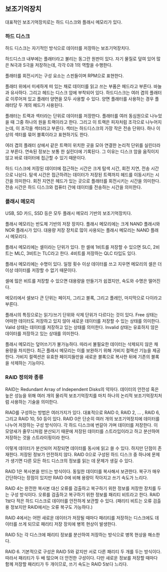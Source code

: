 ## 보조기억장치

대표적인 보조기억장치로는 하드 디스크와 플래시 메모리가 있다.

### 하드 디스크

하드 디스크는 자기적인 방식으로 데이터를 저장하는 보조기억장치다.

하드디스크 내부에는 플래터라고 불리는 동그란 원판이 있다. 자기 물질로 덮여 있어 많은 N극과 S극을 저장하는데, 각각 0과 1의 역할을 수행한다.

플래터를 회전시키는 구성 요소는 스핀들이며 RPM으로 표현한다.

플래터 위에서 미세하게 떠 있는 채로 데이터를 읽고 쓰는 부품은 헤드라고 부른다. 바늘과 유사하다. 그리고 헤드는 디스크 암에 부착되어 있다. 하드디스크는 여러 겹의 플래터로 이루어져 있고 플래터 양면을 모두 사용할 수 있다. 양면 플래터를 사용하는 경우 플래터당 두 개의 헤드가 사용된다.

플래터는 트랙과 섹터라는 단위로 데이터를 저장한다. 플래터를 여러 동심원으로 나누었을 때 그중 하나의 원을 트랙이라고 한다. 그리고 이 트랙은 피자처럼 조각으로 나누어지는데, 이 조각을 섹터라고 부른다. 섹터는 하드디스크의 가장 작은 전송 단위다. 하나 이상의 섹터를 묶어 블록이라고 표현하기도 한다.

여러 겹의 플래터 상에서 같은 트랙이 위치한 곳을 모아 연결한 논리적 단위를 실린더라고 부른다. 연속된 정보는 보통 한 실린더에 기록된다. 그 이유는 디스크 암을 움직이지 않고 바로 데이터에 접근할 수 있기 때문이다.

하드 디스크에 저장된 데이터에 접근하는 시간은 크게 탐색 시간, 회전 지연, 전송 시간으로 나뉜다. 탐색 시간은 접근하려는 데이터가 저장된 트랙까지 헤드를 이동시키는 시간을 의미한다. 회전 지연은 헤드가 있는 곳으로 플래터를 회전시키는 시간을 의미한다. 전송 시간은 하드 디스크와 컴퓨터 간에 데이터를 전송하는 시간을 의미한다.

### 플래시 메모리

USB, SD 카드, SSD 등은 모두 플래시 메모리 기반의 보조기억장치다.

플래시 메모리는 반도체 기반의 저장 장치다. 플래시 메모리에는 크게 NAND 플래시와 NOR 플래시가 있다. 대용량 저장 장치로 많이 사용되는 플래시 메모리는 NAND 플래시 메모리다.

플래시 메모리에는 셀이라는 단위가 있다. 한 셀에 1비트를 저장할 수 있으면 SLC, 2비트는 MLC, 3비트는 TLC라고 한다. 4비트를 저장하는 QLC 타입도 있다.

플래시 메모리에는 수명이 있다. 일정 횟수 이상 데이터를 쓰고 지우면 메모리의 셀은 더 이상 데이터를 저장할 수 없기 때문이다.

셀에 많은 비트를 저장할 수 있으면 대용량을 만들기가 쉽겠지만, 속도와 수명은 떨어진다.

메모리에서 셀보다 큰 단위는 페이지, 그리고 블록, 그리고 플레인, 마지막으로 다이라고 부른다.

플래시의 특징으로는 읽기/쓰기 단위와 삭제 단위가 다르다는 것이 있다.
Free 상태는 어떠한 데이터도 저장하고 있지 않아 새로운 데이터를 저장할 수 있는 상태를 의미한다.
Valid 상태는 데이터를 저장하고 있는 상태를 의미한다. Invalid 상태는 유효하지 않은 데이터를 저장하고 있는 상태를 의미한다.

플래시 메모리는 덮어쓰기가 불가능하다. 따라서 불필요한 데이터는 삭제되지 않은 채 용량을 차지한다. 최근 플래시 메모리는 이를 보완하기 위해 가비지 컬렉션 기능을 제공한다. 가비지 컬렉션은 유효한 페이지들만을 새로운 블록으로 복사한 뒤에 기존의 블록을 삭제하는 기능이다.

### RAID 정의와 종류

RAID는 Redundant Array of Independent Disks의 약자다. 데이터의 안전성 혹은 높은 성능을 위해 여러 개의 물리적 보조기억장치를 마치 하나의 논리적 보조기억장치처럼 사용하는 기술을 의미한다.

RIAD를 구성하는 방법은 여러가지가 있다. 대표적으로 RAID 0, RAID 2, ... , RAID 6, 그리고 RAID 10, 50 등이 있다. RAID 0은 단순히 여러 개의 보조기억장치에 데이터를 나누어 저장하는 구성 방식이다. 각 하드 디스크에 번갈아 가며 데이터를 저장한다. 이 모양새가 줄무늬처럼 분산되기 때문에 저장된 데이터를 스트라입이라고 하고 분산하여 저장하는 것을 스트라이핑이라 한다.

이렇게 데이터가 분산되어 저장되면 데이터를 동시에 읽고 쓸 수 있다.
하지만 단점이 존재한다. 저장된 정보가 안전하지 않다.
RAID 0으로 구성된 하드 디스크 중 하나에 문제가 생기면 다른 모든 하드 디스크의 정보를 읽는 데 문제가 생길 수 있다.

RAID 1은 복사본을 만드는 방식이다. 동일한 데이터를 복사해서 보관한다.
복구가 매우 간단하다는 장점이 있지만 RAID 0에 비해 용량이 작아지고 쓰기 속도가 느리다.

RAID 4는 완전한 복사본 대신 오류를 검출하고 복구하기 위한 정보를 저장한 장치를 두는 구성 방식이다. 오류를 검출하고 복구하기 위한 정보를 패리티 비트라고 한다. RAID 1보다 적은 하드 디스크로 데이터를 안전하게 보관할 수 있다. (패리티 비트는 오류 검출용 정보지만 RAID에서는 오류 복구도 가능하다.)

RAID 4에서는 어떤 새로운 데이터가 저장될 때마다 패리티를 저장하는 디스크에도 데이터를 쓰게 되므로 패리티 저장 장치에 병목 현상이 발생한다.

RAID 5는 각 디스크에 패리티 정보를 분산하여 저장하는 방식으로 병목 현상을 해소한다.

RAID 6. 기본적으로 구성은 RAID 5와 같지만 서로 다른 패리티 두 개를 두는 방식이다. 따라서 패리티가 두 배 많으며 더 안전한 구성이다. 다만 새로운 정보를 저장할 때마다 함께 저장할 패리티가 두 개이므로, 쓰기 속도는 RAID 5보다 느리다.
